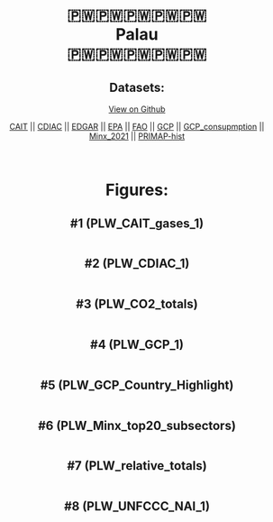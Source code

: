 
<center>
<h1 align="center">
🇵🇼🇵🇼🇵🇼🇵🇼🇵🇼
<br>
Palau
<br>
🇵🇼🇵🇼🇵🇼🇵🇼🇵🇼
</h1>
<h2>Datasets:</h2>
<p><a href="https://github.com/dquintani/GreenhouseData/tree/master/country_data/PLW_Palau/data">View on Github</a>
<br></p><p><a href="data/PLW_CAIT.csv">CAIT</a> || <a href="data/PLW_CDIAC.csv">CDIAC</a> || <a href="data/PLW_EDGAR.csv">EDGAR</a> || <a href="data/PLW_EPA.csv">EPA</a> || <a href="data/PLW_FAO.csv">FAO</a> || <a href="data/PLW_GCP.csv">GCP</a> || <a href="data/PLW_GCP_consupmption.csv">GCP_consupmption</a> || <a href="data/PLW_Minx_2021.csv">Minx_2021</a> || <a href="data/PLW_PRIMAP-hist.csv">PRIMAP-hist</a></p><p><br></p>
<h1>Figures:</h1><h2>#1 (PLW_CAIT_gases_1)</h2>
<p><img alt="" src="figures/PLW_CAIT_gases_1.png" /></p><h2>#2 (PLW_CDIAC_1)</h2>
<p><img alt="" src="figures/PLW_CDIAC_1.png" /></p><h2>#3 (PLW_CO2_totals)</h2>
<p><img alt="" src="figures/PLW_CO2_totals.png" /></p><h2>#4 (PLW_GCP_1)</h2>
<p><img alt="" src="figures/PLW_GCP_1.png" /></p><h2>#5 (PLW_GCP_Country_Highlight)</h2>
<p><img alt="" src="figures/PLW_GCP_Country_Highlight.png" /></p><h2>#6 (PLW_Minx_top20_subsectors)</h2>
<p><img alt="" src="figures/PLW_Minx_top20_subsectors.png" /></p><h2>#7 (PLW_relative_totals)</h2>
<p><img alt="" src="figures/PLW_relative_totals.png" /></p><h2>#8 (PLW_UNFCCC_NAI_1)</h2>
<p><img alt="" src="figures/PLW_UNFCCC_NAI_1.png" /></p>